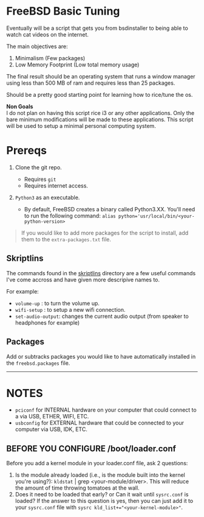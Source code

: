 # FreeBSD Basic Tuning
Eventually will be a script that gets you from bsdinstaller to 
being able to watch cat videos on the internet.

The main objectives are:
1. Minimalism (Few packages)
2. Low Memory Footprint (Low total memory usage)


The final result should be an operating system that runs a
window manager using less than 500 MB of ram and requires
less than 25 packages.

Should be a pretty good starting point for learning how to 
rice/tune the os.

**Non Goals**  
I do not plan on having this script rice i3 or any other
applications. Only the bare minimum modifications will be
made to these applications. This script will be used to
setup a minimal personal computing system.

# Prereqs
1) Clone the git repo.
	- Requires `git`
	- Requires internet access.

2) `Python3` as an executable. 
	- By default, FreeBSD creates a binary called Python3.XX. 
	  You'll need to run the following command:
   	  `alias python='usr/local/bin/<your-python-version>`

> If you would like to add more packages for the script to install,
> add them to the `extra-packages.txt` file.


## Skriptlins
The commands found in the [skriptlins](./skriptlins) directory are
a few useful commands I've come accross and have given more 
descripive names to.

For example:
- `volume-up`       : to turn the volume up.
- `wifi-setup`      : to setup a new wifi connection.
- `set-audio-output`: changes the current audio output (from speaker
  to headphones for example)

## Packages
Add or subtracks packages you would like to have automatically installed
in the `freebsd.packages` file.

---

# NOTES
- `pciconf` for INTERNAL hardware on your computer that could connect to a via 
   USB, ETHER, WIFI, ETC.
- `usbconfig` for EXTERNAL hardware that could be connected to your computer via 
   USB, IDK, ETC.


## BEFORE YOU CONFIGURE /boot/loader.conf
Before you add a kernel module in your loader.conf file, ask 2 questions:
1. Is the module already loaded (i.e., is the module built into the kernel you're
   using?): `kldstat` | grep <your-module/driver>. This will reduce the amount
   of time throwing tomatoes at the wall.
2. Does it need to be loaded that early? or Can it wait until `sysrc.conf` is
   loaded? If the answer to this question is yes, then you can just add it to
   your `sysrc.conf` file with `sysrc kld_list+="<your-kernel-module>"`.


